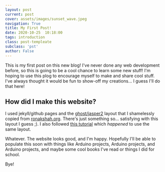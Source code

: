 ```yaml
---
layout: post
current: post
cover: assets/images/sunset_wave.jpeg
navigation: True
title: My First Post!
date: 2020-10-25  10:18:00
tags: introduction
class: post-templeate
subclass: 'pst'
author: False
---
```


This is my first post on this new blog! I've never done any web development before, so this is going to be a cool chance to learn some new stuff! I'm hoping to use this plog to encourage myself to make and share cool stuff. I've always thought it would be fun to show-off my creations... I guess I'll do that here!

## How did I make this website? 
I used jekyll/github pages and the [ghost/jasper2](https://github.com/jekyller/jasper2) layout that I shamelessly copied from [ronakshah.org](https://ronakshah.org). There's just something so... satisfying with this layout I guess ;). I also followed [this tutorial](https://asw.in/blog/Easiest-Way-To-Create-A-Jekyll-Blog) which *happened* to use the same layout. 

Whatever. The website looks good, and I'm happy. Hopefully I'll be able to populate this soon with things like Arduino projects, Arduino projects, and Arduino projects, and maybe some cool books I've read or things I did for school. 

Bye!